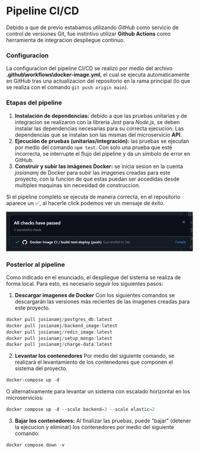 # Pipeline CI/CD

Debido a que de previo estabamos utilizando _GitHub_ como servicio de control de versiones Git, fue instintivo utilizar __Github Actions__ como herramienta de integracion despliegue continuo. 

### Configuracion 

La configuracion del pipeline CI/CD se realizo por medio del archivo __.github\workflows\docker-image.yml__, el cual se ejecuta automaticamente en GitHub tras una actualizacion del repositorio en la rama principal (lo que se realiza con el comando `git push origin main`).

### Etapas del pipeline

1. **Instalación de dependencias:** debido a que las pruebas unitarias y de integracion se realizaron con la libreria _Jest_ para _Node.js_, se deben instalar las dependencias necesarias para su correcta ejecucion. Las dependencias que se instalan son las mismas del microservicio __API__.
2. **Ejecución de pruebas (unitarias/integración):** las pruebas se ejecutan por medio del comando `npm test`. Con solo una prueba que esté incorrecta, se interrupte el flujo del pipeline y da un símbolo de error en GitHub.
3. **Construir y subir las imágenes Docker:** se inicia sesion en la cuenta _josianamj_ de Docker para subir las imagenes creadas para este proyecto, con la funcion de que estas puedan ser accedidas desde multiples maquinas sin necesidad de construccion. 

Si el pipeline completo se ejecuta de manera correcta, en el repositorio aparece un ✅, al hacerle click podemos ver un mensaje de éxito.

![Pipelinr](./img/pipeline-success.png)

### Posterior al pipeline
Como indicado en el enunciado, el despliegue del sistema se realiza de forma local. Para esto, es necesario seguir los siguientes pasos:

1. __Descargar imagenes de Docker__
Con los siguientes comandos se descargarán las versiones más recientes de las imagenes creadas para este proyecto. 

```powershell
docker pull josianamj/postgres_db:latest 
docker pull josianamj/backend_image:latest
docker pull josianamj/redis_image:latest
docker pull josianamj/setup_mongo:latest
docker pull josianamj/charge-data:latest
```

2. __Levantar los contenedores__
Por medio del siguiente comando, se realizará el levantamiento de los contenedores que componen el sistema del proyecto.

```powershell
docker-compose up -d
```
O alternativamente para levantar un sistema con escalado horizontal en los microservicios:
```powershell
docker compose up -d --scale backend=3 --scale elastic=2
```

3. __Bajar los contenedores:__ Al finalizar las pruebas, puede "bajar" (detener la ejecucion y eliminar) los contenedores por medio del siguiente comando:

```powershell
docker compose down -v
```
